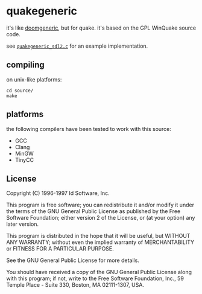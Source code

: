 # quakegeneric

it's like [doomgeneric](https://github.com/ozkl/doomgeneric), but for quake. it's based on the GPL WinQuake source code.

see [`quakegeneric_sdl2.c`](./source/quakegeneric_sdl2.c) for an example implementation.

## compiling

on unix-like platforms:

```
cd source/
make
```

## platforms

the following compilers have been tested to work with this source:

- GCC
- Clang
- MinGW
- TinyCC

## License

Copyright (C) 1996-1997 Id Software, Inc.

This program is free software; you can redistribute it and/or
modify it under the terms of the GNU General Public License
as published by the Free Software Foundation; either version 2
of the License, or (at your option) any later version.

This program is distributed in the hope that it will be useful,
but WITHOUT ANY WARRANTY; without even the implied warranty of
MERCHANTABILITY or FITNESS FOR A PARTICULAR PURPOSE.  

See the GNU General Public License for more details.

You should have received a copy of the GNU General Public License
along with this program; if not, write to the Free Software
Foundation, Inc., 59 Temple Place - Suite 330, Boston, MA  02111-1307, USA.
